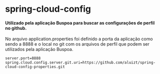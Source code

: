 # spring-cloud-config

#### Utilizado pela aplicação Buspoa para buscar as configurações de perfil no github.

No arquivo application.properties foi definido a porta da aplicação como sendo a 8888 e o local no git com os arquivos de perfil que podem ser utilizados pela aplicação Buspoa.
```
server.port=8888
spring.cloud.config.server.git.uri=https://github.com/aluizt/spring-cloud-config-properties.git
```

